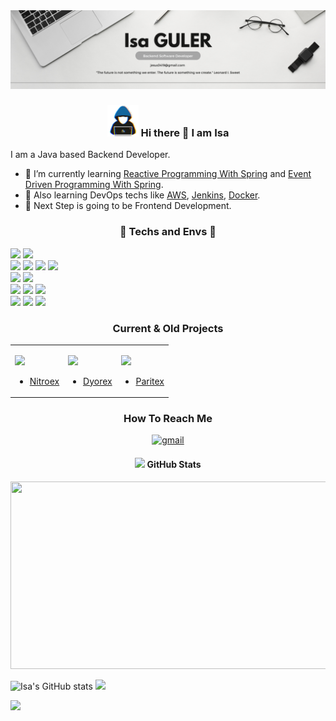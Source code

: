 <img src="https://github.com/IsaGULER/IsaGULER/blob/main/Web%20Developer%20Banner.png" alt="">

### <p align="center"> <img src = "https://github.com/IsaGULER/IsaGULER/raw/main/assets/about-me.gif" width = 50px> Hi there 👋 I am Isa </p>

I am a Java based Backend Developer.

- 🌱 I’m currently learning [Reactive Programming With Spring](https://spring.io/reactive) and [Event Driven Programming With Spring](https://spring.io/event-driven).
- 🌱 Also learning DevOps techs like [AWS](https://aws.amazon.com/), [Jenkins](https://www.jenkins.io/), [Docker](https://www.docker.com/).
- 🔭 Next Step is going to be Frontend Development.

<!-- <img src="https://github.com/IsaGULER/IsaGULER/raw/main/assets/neon-line-seperator.gif"><br> -->


### <p align="center"> 🧰 Techs and Envs 🧰 </p> 

![](https://img.shields.io/badge/Spring-informational?style=for-the-badge&logo=Spring&logoColor=greeen&color=white)
![](https://img.shields.io/badge/SpringBoot-informational?style=for-the-badge&logo=SpringBoot&logoColor=green&color=white) <br>
![](https://img.shields.io/badge/MySQL-informational?style=for-the-badge&logo=MySQL&logoColor=black&color=4479A1)
![](https://img.shields.io/badge/Redis-informational?style=for-the-badge&logo=Redis&logoColor=black&color=DC382D)
![](https://img.shields.io/badge/MongoDb-informational?style=for-the-badge&logo=MongoDB&logoColor=white&color=47A248)
![](https://img.shields.io/badge/Elasticsearch-informational?style=for-the-badge&logo=Elasticsearch&logoColor=white&color=005571) <br>
![](https://img.shields.io/badge/IntellijIDEA-informational?style=for-the-badge&logo=IntellijIDEA&logoColor=white&color=black)
![](https://img.shields.io/badge/VSCode-informational?style=for-the-badge&logo=VisualStudioCode&logoColor=007ACC&color=black) <br>
![](https://img.shields.io/badge/Windows-informational?style=for-the-badge&logo=Windows&logoColor=0078D6&color=white)
![](https://img.shields.io/badge/Linux-informational?style=for-the-badge&logo=Linux&logoColor=grey&color=FCC624)
![](https://img.shields.io/badge/Ubuntu-informational?style=for-the-badge&logo=Ubuntu&logoColor=FCC624&color=E95420) <br>
![](https://img.shields.io/badge/AmazonAWS-informational?style=for-the-badge&logo=AmazonAWS&logoColor=232F3E&color=F78E08)
![](https://img.shields.io/badge/Docker-informational?style=for-the-badge&logo=docker&logoColor=white&color=2496ED)
![](https://img.shields.io/badge/Jenkins-informational?style=for-the-badge&logo=Jenkins&logoColor=D24939&color=C7EBE9)

<!-- <img src="https://github.com/IsaGULER/IsaGULER/raw/main/assets/neon-line-seperator.gif"><br> -->

### <p align="center"> Current & Old Projects </p>
<table>
    <td>

![](https://avatars.githubusercontent.com/u/83714978?s=200&v=4)
- [Nitroex](https://www.nitroex.io/)
    </td>
    <td>

![](https://avatars.githubusercontent.com/u/90764189?s=200&v=4)
- [Dyorex](https://dyorex.com/)
    </td>
    <td>

![](https://avatars.githubusercontent.com/u/48284751?s=200&v=4)
- [Paritex](https://www.paritex.com/)
    </td>
</table>

<!-- <img src="https://github.com/IsaGULER/IsaGULER/raw/main/assets/neon-line-seperator.gif"><br> -->

### <p align="center"> How To Reach Me </p>
<p align="center"> <a href="mailto:jesus3419@gmail.com">
<img src="https://img.shields.io/badge/Mail-informational?style=for-the-badge&logo=gmail&logoColor=white&color=EA4335" alt="gmail">
</a> </p>

<!-- <img src="https://github.com/IsaGULER/IsaGULER/raw/main/assets/neon-line-seperator.gif"><br> -->

#### <p align="center"> <img src="https://media.giphy.com/media/iY8CRBdQXODJSCERIr/giphy.gif" width="35"> GitHub Stats </p>
<p align="center">
<img src="https://media.giphy.com/media/dWesBcTLavkZuG35MI/giphy.gif" width="600" height="300" alt=""/>
</p>

![Isa's GitHub stats](https://github-readme-stats.vercel.app/api?username=IsaGULER&count_private=true&show_icons=true&theme=tokyonight) 
![](https://github-readme-stats.vercel.app/api/top-langs/?username=IsaGULER&amp;layout=compact&amp;theme=dark)

![](https://komarev.com/ghpvc/?username=IsaGULER&style=for-the-badge)

<!-- <img src="https://github.com/IsaGULER/IsaGULER/raw/main/assets/neon-line-seperator.gif"><br> -->

<!-- Markdown -->

<!--
**IsaGULER/IsaGULER** is a ✨ _special_ ✨ repository because its `README.md` (this file) appears on your GitHub profile.

Here are some ideas to get you started:

- 🔭 I’m currently working on ...
- 🌱 I’m currently learning ...
- 👯 I’m looking to collaborate on ...
- 🤔 I’m looking for help with ...
- 💬 Ask me about ...
- 📫 How to reach me: ...
- 😄 Pronouns: ...
- ⚡ Fun fact: ...
-->
